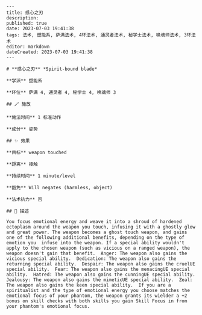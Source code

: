 
    ---
    title: 感心之刃
    description: 
    published: true
    date: 2023-07-03 19:41:38
    tags: 法术, 塑能系, 萨满法术, 4环法术, 通灵者法术, 秘学士法术, 唤魂师法术, 3环法术
    editor: markdown
    dateCreated: 2023-07-03 19:41:38
    ---

    # **感心之刃** *Spirit-bound blade*

    **学派** 塑能系 

    **环位** 萨满 4, 通灵者 4, 秘学士 4, 唤魂师 3

    ## 🪄 施放

    **施法时间** 1 标准动作

    **成分** 姿势

    ## ✨ 效果 

    **目标** weapon touched 

    **距离** 接触  

    **持续时间** 1 minute/level 

    **豁免** Will negates (harmless, object)

    **法术抗力** 否

    ## 📖 描述

    You focus emotional energy and weave it into a shroud of hardened ectoplasm around the weapon you touch, infusing it with a ghostly glow and great power. The weapon becomes a ghost touch weapon, and gains one of the following additional benefits, depending on the type of emotion you  infuse into the weapon. If a special ability wouldn't apply to the chosen weapon (such as vicious on a ranged weapon), the weapon doesn't gain that benefit.  Anger: The weapon also gains the vicious special ability.  Dedication: The weapon also gains the returning special ability.  Despair: The weapon also gains the cruelUE special ability.  Fear: The weapon also gains the menacingUE special ability.  Hatred: The weapon also gains the cunningUE special ability.  Jealousy: The weapon also gains the mimeticUE special ability.  Zeal: The weapon also gains the keen special ability.  If you are a spiritualist and the type of emotional energy you choose matches the emotional focus of your phantom, the weapon grants its wielder a +2 bonus on skill checks with both skills you gain Skill Focus in from your phantom's emotional focus.
    